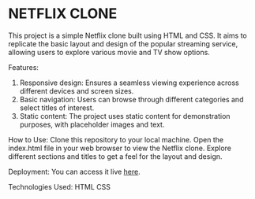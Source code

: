
# NETFLIX CLONE

This project is a simple Netflix clone built using HTML and CSS. It aims to replicate the basic layout and design of the popular streaming service, allowing users to explore various movie and TV show options.

Features:
1. Responsive design: Ensures a seamless viewing experience across different devices and screen sizes.
2. Basic navigation: Users can browse through different categories and select titles of interest.
3. Static content: The project uses static content for demonstration purposes, with placeholder images and text.

How to Use:
Clone this repository to your local machine.
Open the index.html file in your web browser to view the Netflix clone.
Explore different sections and titles to get a feel for the layout and design.

Deployment:
You can access it live [here](https://internetflix.netlify.app/).

Technologies Used:
HTML
CSS



